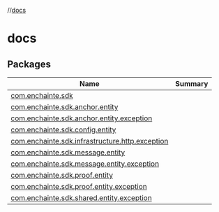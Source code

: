 //[docs](index.md)



# docs  


## Packages  
  
|  Name|  Summary| 
|---|---|
| <a name="com.enchainte.sdk////PointingToDeclaration/"></a>[com.enchainte.sdk](com.enchainte.sdk/index.md) | 
| <a name="com.enchainte.sdk.anchor.entity////PointingToDeclaration/"></a>[com.enchainte.sdk.anchor.entity](com.enchainte.sdk.anchor.entity/index.md) | 
| <a name="com.enchainte.sdk.anchor.entity.exception////PointingToDeclaration/"></a>[com.enchainte.sdk.anchor.entity.exception](com.enchainte.sdk.anchor.entity.exception/index.md) | 
| <a name="com.enchainte.sdk.config.entity////PointingToDeclaration/"></a>[com.enchainte.sdk.config.entity](com.enchainte.sdk.config.entity/index.md) | 
| <a name="com.enchainte.sdk.infrastructure.http.exception////PointingToDeclaration/"></a>[com.enchainte.sdk.infrastructure.http.exception](com.enchainte.sdk.infrastructure.http.exception/index.md) | 
| <a name="com.enchainte.sdk.message.entity////PointingToDeclaration/"></a>[com.enchainte.sdk.message.entity](com.enchainte.sdk.message.entity/index.md) | 
| <a name="com.enchainte.sdk.message.entity.exception////PointingToDeclaration/"></a>[com.enchainte.sdk.message.entity.exception](com.enchainte.sdk.message.entity.exception/index.md) | 
| <a name="com.enchainte.sdk.proof.entity////PointingToDeclaration/"></a>[com.enchainte.sdk.proof.entity](com.enchainte.sdk.proof.entity/index.md) | 
| <a name="com.enchainte.sdk.proof.entity.exception////PointingToDeclaration/"></a>[com.enchainte.sdk.proof.entity.exception](com.enchainte.sdk.proof.entity.exception/index.md) | 
| <a name="com.enchainte.sdk.shared.entity.exception////PointingToDeclaration/"></a>[com.enchainte.sdk.shared.entity.exception](com.enchainte.sdk.shared.entity.exception/index.md) | 

